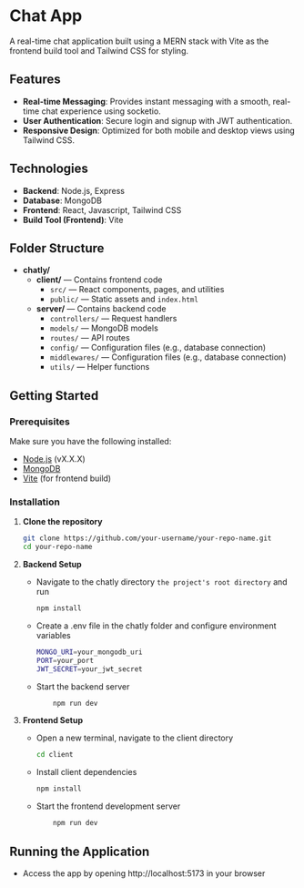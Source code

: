 # Chat App

A real-time chat application built using a MERN stack with Vite as the frontend build tool and Tailwind CSS for styling.

## Features

- **Real-time Messaging**: Provides instant messaging with a smooth, real-time chat experience using socketio.
- **User Authentication**: Secure login and signup with JWT authentication.
- **Responsive Design**: Optimized for both mobile and desktop views using Tailwind CSS.

## Technologies

- **Backend**: Node.js, Express
- **Database**: MongoDB
- **Frontend**: React, Javascript, Tailwind CSS
- **Build Tool (Frontend)**: Vite

## Folder Structure

- **chatly/**
  - **client/** — Contains frontend code
    - `src/` — React components, pages, and utilities
    - `public/` — Static assets and `index.html`
  - **server/** — Contains backend code
    - `controllers/` — Request handlers
    - `models/` — MongoDB models
    - `routes/` — API routes
    - `config/` — Configuration files (e.g., database connection)
    - `middlewares/` — Configuration files (e.g., database connection)
    - `utils/` — Helper functions

## Getting Started

### Prerequisites

Make sure you have the following installed:

- [Node.js](https://nodejs.org/) (vX.X.X)
- [MongoDB](https://www.mongodb.com/)
- [Vite](https://vitejs.dev/) (for frontend build)

### Installation

1. **Clone the repository**

   ```bash
   git clone https://github.com/your-username/your-repo-name.git
   cd your-repo-name
   ```

2. **Backend Setup**

   - Navigate to the chatly directory `the project's root directory` and run

     ```bash
     npm install
     ```

   - Create a .env file in the chatly folder and configure environment variables

     ```bash
     MONGO_URI=your_mongodb_uri
     PORT=your_port
     JWT_SECRET=your_jwt_secret
     ```

   - Start the backend server

     ```bash
         npm run dev
     ```

3. **Frontend Setup**

   - Open a new terminal, navigate to the client directory

     ```bash
     cd client
     ```

   - Install client dependencies

     ```bash
     npm install
     ```

   - Start the frontend development server

     ```bash
         npm run dev
     ```

## Running the Application

- Access the app by opening http://localhost:5173 in your browser
